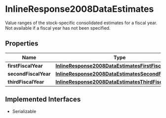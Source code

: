 

# InlineResponse2008DataEstimates

Value ranges of the stock-specific consolidated estimates for a fiscal year. Not available if a fiscal year has not been specified.

## Properties

Name | Type | Description | Notes
------------ | ------------- | ------------- | -------------
**firstFiscalYear** | [**InlineResponse2008DataEstimatesFirstFiscalYear**](InlineResponse2008DataEstimatesFirstFiscalYear.md) |  |  [optional]
**secondFiscalYear** | [**InlineResponse2008DataEstimatesSecondFiscalYear**](InlineResponse2008DataEstimatesSecondFiscalYear.md) |  |  [optional]
**thirdFiscalYear** | [**InlineResponse2008DataEstimatesThirdFiscalYear**](InlineResponse2008DataEstimatesThirdFiscalYear.md) |  |  [optional]


## Implemented Interfaces

* Serializable


